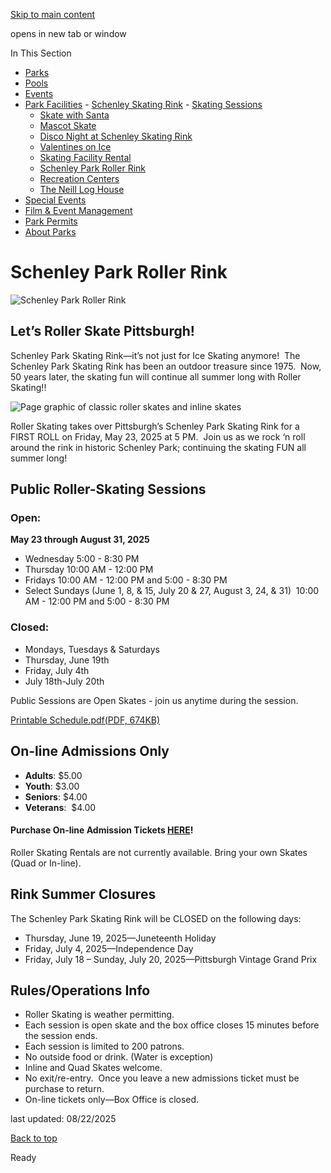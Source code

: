 [Skip to main content](https://www.pittsburghpa.gov/Recreation-Events/Park-Facilities/Schenley-Skating-Rink/Schenley-Park-Roller-Rink#main-content)

opens in new tab or window

In This Section

- [Parks](https://www.pittsburghpa.gov/Recreation-Events/Parks)
- [Pools](https://www.pittsburghpa.gov/Recreation-Events/Pools)
- [Events](https://www.pittsburghpa.gov/Recreation-Events/Events)
- [Park Facilities](https://www.pittsburghpa.gov/Recreation-Events/Park-Facilities)  - [Schenley Skating Rink](https://www.pittsburghpa.gov/Recreation-Events/Park-Facilities/Schenley-Skating-Rink)    - [Skating Sessions](https://www.pittsburghpa.gov/Recreation-Events/Park-Facilities/Schenley-Skating-Rink/Skating-Sessions)
    - [Skate with Santa](https://www.pittsburghpa.gov/Recreation-Events/Park-Facilities/Schenley-Skating-Rink/Skate-with-Santa)
    - [Mascot Skate](https://www.pittsburghpa.gov/Recreation-Events/Park-Facilities/Schenley-Skating-Rink/Mascot-Skate)
    - [Disco Night at Schenley Skating Rink](https://www.pittsburghpa.gov/Recreation-Events/Park-Facilities/Schenley-Skating-Rink/Disco-Night-at-Schenley-Skating-Rink)
    - [Valentines on Ice](https://www.pittsburghpa.gov/Recreation-Events/Park-Facilities/Schenley-Skating-Rink/Valentines-on-Ice)
    - [Skating Facility Rental](https://www.pittsburghpa.gov/Recreation-Events/Park-Facilities/Schenley-Skating-Rink/Skating-Facility-Rental)
    - [Schenley Park Roller Rink](https://www.pittsburghpa.gov/Recreation-Events/Park-Facilities/Schenley-Skating-Rink/Schenley-Park-Roller-Rink)
  - [Recreation Centers](https://www.pittsburghpa.gov/Recreation-Events/Park-Facilities/Recreation-Centers)
  - [The Neill Log House](https://www.pittsburghpa.gov/Recreation-Events/Park-Facilities/The-Neill-Log-House)
- [Special Events](https://www.pittsburghpa.gov/Recreation-Events/Special-Events)
- [Film & Event Management](https://www.pittsburghpa.gov/Recreation-Events/Film-Event-Management)
- [Park Permits](https://www.pittsburghpa.gov/Recreation-Events/Park-Permits)
- [About Parks](https://www.pittsburghpa.gov/Recreation-Events/About-Parks)

# Schenley Park Roller Rink

![Schenley Park Roller Rink](https://www.pittsburghpa.gov/files/assets/city/v/2/parks/images/facilities/roller-skating/images/roller-rink-banner.png?w=1144&h=225)

## Let’s Roller Skate Pittsburgh!

Schenley Park Skating Rink—it’s not just for Ice Skating anymore!  The Schenley Park Skating Rink has been an outdoor treasure since 1975.  Now, 50 years later, the skating fun will continue all summer long with Roller Skating!!

![Page graphic of classic roller skates and inline skates](https://www.pittsburghpa.gov/files/assets/city/v/2/parks/images/facilities/roller-skating/images/skates-pic.jpg?w=800&h=258)

Roller Skating takes over Pittsburgh’s Schenley Park Skating Rink for a FIRST ROLL on Friday, May 23, 2025 at 5 PM.  Join us as we rock ‘n roll around the rink in historic Schenley Park; continuing the skating FUN all summer long!

## Public Roller-Skating Sessions

### Open:

**May 23 through August 31, 2025**

- Wednesday 5:00 - 8:30 PM
- Thursday 10:00 AM - 12:00 PM
- Fridays 10:00 AM - 12:00 PM and 5:00 - 8:30 PM
- Select Sundays (June 1, 8, & 15, July 20 & 27, August 3, 24, & 31)  10:00 AM - 12:00 PM and 5:00 - 8:30 PM

### Closed:

- Mondays, Tuesdays & Saturdays
- Thursday, June 19th
- Friday, July 4th
- July 18th-July 20th

Public Sessions are Open Skates - join us anytime during the session.

[Printable Schedule.pdf(PDF, 674KB)](https://www.pittsburghpa.gov/files/assets/city/v/1/parks/documents/schenley-rink-2025/roller-skating-sched-card.pdf "Roller-Skating-Sched-Card.pdf")

## On-line Admissions Only

- **Adults**: $5.00
- **Youth**: $3.00
- **Seniors**: $4.00
- **Veterans**:  $4.00

#### **Purchase On-line Admission Tickets [HERE](https://citiparksschenleyrink10669.fearticket.com/?preview=1&key=2064ECB3D97BE7C53EEA7914FD742221)!**

Roller Skating Rentals are not currently available. Bring your own Skates (Quad or In-line).

## Rink Summer Closures

The Schenley Park Skating Rink will be CLOSED on the following days:

- Thursday, June 19, 2025—Juneteenth Holiday
- Friday, July 4, 2025—Independence Day
- Friday, July 18 – Sunday, July 20, 2025—Pittsburgh Vintage Grand Prix

## Rules/Operations Info

- Roller Skating is weather permitting.
- Each session is open skate and the box office closes 15 minutes before the session ends.
- Each session is limited to 200 patrons.
- No outside food or drink. (Water is exception)
- Inline and Quad Skates welcome.
- No exit/re-entry.  Once you leave a new admissions ticket must be purchase to return.
- On-line tickets only—Box Office is closed.

last updated: 08/22/2025

[Back to top](https://www.pittsburghpa.gov/Recreation-Events/Park-Facilities/Schenley-Skating-Rink/Schenley-Park-Roller-Rink#body-top)

Ready
